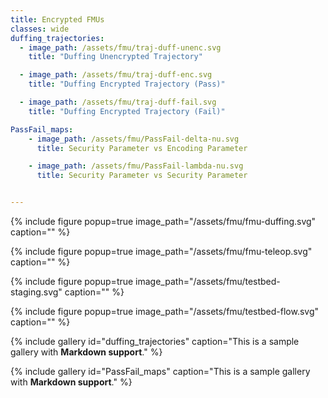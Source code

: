 ```yaml
---
title: Encrypted FMUs
classes: wide
duffing_trajectories:
  - image_path: /assets/fmu/traj-duff-unenc.svg
    title: "Duffing Unencrypted Trajectory"

  - image_path: /assets/fmu/traj-duff-enc.svg
    title: "Duffing Encrypted Trajectory (Pass)"

  - image_path: /assets/fmu/traj-duff-fail.svg
    title: "Duffing Encrypted Trajectory (Fail)"

PassFail_maps:
    - image_path: /assets/fmu/PassFail-delta-nu.svg
      title: Security Parameter vs Encoding Parameter

    - image_path: /assets/fmu/PassFail-lambda-nu.svg
      title: Security Parameter vs Security Parameter


---
```



<!-- FIGURE:  -->
{% include figure 
    popup=true 
    image_path="/assets/fmu/fmu-duffing.svg"
    caption="" %}

<!-- FIGURE:  -->
{% include figure 
    popup=true 
    image_path="/assets/fmu/fmu-teleop.svg"
    caption="" %}

<!-- FIGURE:  -->
{% include figure 
    popup=true 
        image_path="/assets/fmu/testbed-staging.svg"
caption="" %}

<!-- FIGURE:  -->
{% include figure 
    popup=true 
    image_path="/assets/fmu/testbed-flow.svg"
    caption="" %}

<!-- Gallery:  -->
{% include gallery 
    id="duffing_trajectories"
    caption="This is a sample gallery with **Markdown support**." %}

<!-- Gallery:  -->
{% include gallery 
    id="PassFail_maps"
    caption="This is a sample gallery with **Markdown support**." %}

